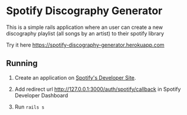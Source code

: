 # Spotify Discography Generator

This is a simple rails application where an user can create a new discography playlist (all songs by an artist) to their spotify library

Try it here https://spotify-discography-generator.herokuapp.com

Running
------

1. Create an application on [Spotify's Developer Site](https://developer.spotify.com/my-applications/).

2. Add redirect url http://127.0.0.1:3000/auth/spotify/callback in Spotify Developer Dashboard

3. Run `rails s`
